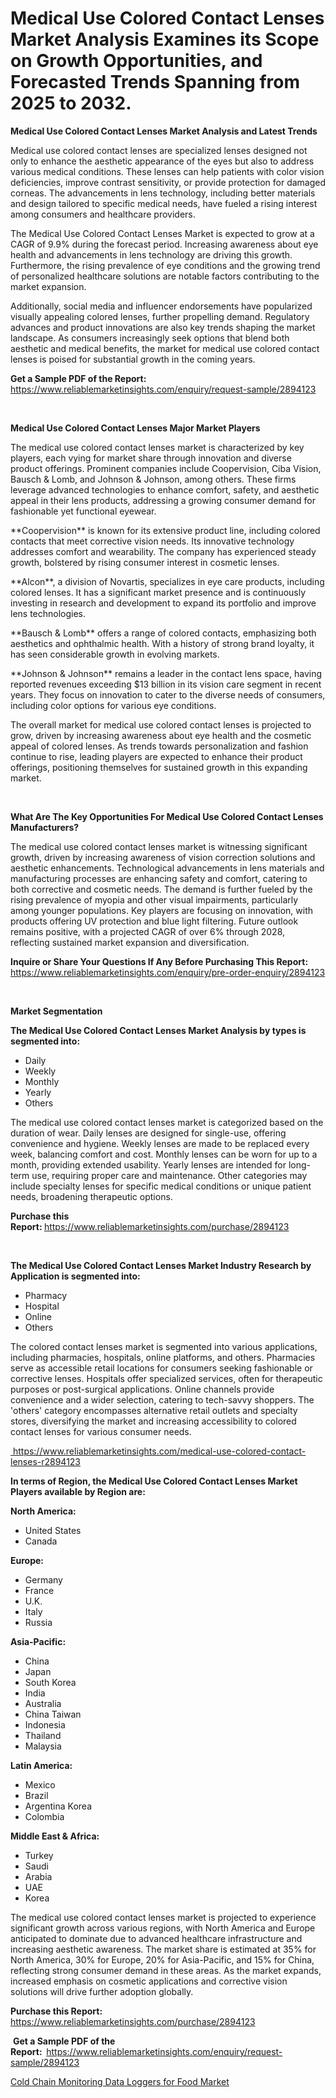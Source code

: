 <p><h1>Medical Use Colored Contact Lenses Market Analysis Examines its Scope on Growth Opportunities, and Forecasted Trends Spanning from 2025 to 2032.</h1></p><p><strong>Medical Use Colored Contact Lenses Market Analysis and Latest Trends</strong></p>
<p><p>Medical use colored contact lenses are specialized lenses designed not only to enhance the aesthetic appearance of the eyes but also to address various medical conditions. These lenses can help patients with color vision deficiencies, improve contrast sensitivity, or provide protection for damaged corneas. The advancements in lens technology, including better materials and design tailored to specific medical needs, have fueled a rising interest among consumers and healthcare providers.</p><p>The Medical Use Colored Contact Lenses Market is expected to grow at a CAGR of 9.9% during the forecast period. Increasing awareness about eye health and advancements in lens technology are driving this growth. Furthermore, the rising prevalence of eye conditions and the growing trend of personalized healthcare solutions are notable factors contributing to the market expansion. </p><p>Additionally, social media and influencer endorsements have popularized visually appealing colored lenses, further propelling demand. Regulatory advances and product innovations are also key trends shaping the market landscape. As consumers increasingly seek options that blend both aesthetic and medical benefits, the market for medical use colored contact lenses is poised for substantial growth in the coming years.</p></p>
<p><strong>Get a Sample PDF of the Report:&nbsp;</strong> <a href="https://www.reliablemarketinsights.com/enquiry/request-sample/2894123?utm_campaign=3044&utm_medium=2&utm_source=Github&utm_content=ia&utm_term=15032025&utm_id=medical-use-colored-contact-lenses">https://www.reliablemarketinsights.com/enquiry/request-sample/2894123</a></p>
<p>&nbsp;</p>
<p><strong>Medical Use Colored Contact Lenses Major Market Players</strong></p>
<p><p>The medical use colored contact lenses market is characterized by key players, each vying for market share through innovation and diverse product offerings. Prominent companies include Coopervision, Ciba Vision, Bausch & Lomb, and Johnson & Johnson, among others. These firms leverage advanced technologies to enhance comfort, safety, and aesthetic appeal in their lens products, addressing a growing consumer demand for fashionable yet functional eyewear.</p><p>**Coopervision** is known for its extensive product line, including colored contacts that meet corrective vision needs. Its innovative technology addresses comfort and wearability. The company has experienced steady growth, bolstered by rising consumer interest in cosmetic lenses.</p><p>**Alcon**, a division of Novartis, specializes in eye care products, including colored lenses. It has a significant market presence and is continuously investing in research and development to expand its portfolio and improve lens technologies.</p><p>**Bausch & Lomb** offers a range of colored contacts, emphasizing both aesthetics and ophthalmic health. With a history of strong brand loyalty, it has seen considerable growth in evolving markets.</p><p>**Johnson & Johnson** remains a leader in the contact lens space, having reported revenues exceeding $13 billion in its vision care segment in recent years. They focus on innovation to cater to the diverse needs of consumers, including color options for various eye conditions.</p><p>The overall market for medical use colored contact lenses is projected to grow, driven by increasing awareness about eye health and the cosmetic appeal of colored lenses. As trends towards personalization and fashion continue to rise, leading players are expected to enhance their product offerings, positioning themselves for sustained growth in this expanding market.</p></p>
<p>&nbsp;</p>
<p><strong>What Are The Key Opportunities For Medical Use Colored Contact Lenses Manufacturers?</strong></p>
<p><p>The medical use colored contact lenses market is witnessing significant growth, driven by increasing awareness of vision correction solutions and aesthetic enhancements. Technological advancements in lens materials and manufacturing processes are enhancing safety and comfort, catering to both corrective and cosmetic needs. The demand is further fueled by the rising prevalence of myopia and other visual impairments, particularly among younger populations. Key players are focusing on innovation, with products offering UV protection and blue light filtering. Future outlook remains positive, with a projected CAGR of over 6% through 2028, reflecting sustained market expansion and diversification.</p></p>
<p><strong>Inquire or Share Your Questions If Any Before Purchasing This Report:</strong> <a href="https://www.reliablemarketinsights.com/enquiry/pre-order-enquiry/2894123?utm_campaign=3044&utm_medium=2&utm_source=Github&utm_content=ia&utm_term=15032025&utm_id=medical-use-colored-contact-lenses">https://www.reliablemarketinsights.com/enquiry/pre-order-enquiry/2894123</a></p>
<p>&nbsp;</p>
<p><strong>Market Segmentation</strong></p>
<p><strong>The Medical Use Colored Contact Lenses Market Analysis by types is segmented into:</strong></p>
<p><ul><li>Daily</li><li>Weekly</li><li>Monthly</li><li>Yearly</li><li>Others</li></ul></p>
<p><p>The medical use colored contact lenses market is categorized based on the duration of wear. Daily lenses are designed for single-use, offering convenience and hygiene. Weekly lenses are made to be replaced every week, balancing comfort and cost. Monthly lenses can be worn for up to a month, providing extended usability. Yearly lenses are intended for long-term use, requiring proper care and maintenance. Other categories may include specialty lenses for specific medical conditions or unique patient needs, broadening therapeutic options.</p></p>
<p><strong>Purchase this Report:&nbsp;</strong><a href="https://www.reliablemarketinsights.com/purchase/2894123?utm_campaign=3044&utm_medium=2&utm_source=Github&utm_content=ia&utm_term=15032025&utm_id=medical-use-colored-contact-lenses">https://www.reliablemarketinsights.com/purchase/2894123</a></p>
<p>&nbsp;</p>
<p><strong>The Medical Use Colored Contact Lenses Market Industry Research by Application is segmented into:</strong></p>
<p><ul><li>Pharmacy</li><li>Hospital</li><li>Online</li><li>Others</li></ul></p>
<p><p>The colored contact lenses market is segmented into various applications, including pharmacies, hospitals, online platforms, and others. Pharmacies serve as accessible retail locations for consumers seeking fashionable or corrective lenses. Hospitals offer specialized services, often for therapeutic purposes or post-surgical applications. Online channels provide convenience and a wider selection, catering to tech-savvy shoppers. The 'others' category encompasses alternative retail outlets and specialty stores, diversifying the market and increasing accessibility to colored contact lenses for various consumer needs.</p></p>
<p><a href="https://www.reliablemarketinsights.com/medical-use-colored-contact-lenses-r2894123?utm_campaign=3044&utm_medium=2&utm_source=Github&utm_content=ia&utm_term=15032025&utm_id=medical-use-colored-contact-lenses">&nbsp;https://www.reliablemarketinsights.com/medical-use-colored-contact-lenses-r2894123</a></p>
<p><strong>In terms of Region, the Medical Use Colored Contact Lenses Market Players available by Region are:</strong></p>
<p>
    <p> <strong> North America: </strong>
        <ul>
            <li>United States</li>
            <li>Canada</li>
        </ul>
        </p> 
    <p> <strong> Europe: </strong>
        <ul>
            <li>Germany</li>
            <li>France</li>
            <li>U.K.</li>
            <li>Italy</li>
            <li>Russia</li>
        </ul>
        </p> 
    <p> <strong> Asia-Pacific: </strong>
        <ul>
            <li>China</li>
            <li>Japan</li>
            <li>South Korea</li>
            <li>India</li>
            <li>Australia</li>
            <li>China Taiwan</li>
            <li>Indonesia</li>
            <li>Thailand</li>
            <li>Malaysia</li>
        </ul>
        </p> 
    <p> <strong> Latin America: </strong>
        <ul>
            <li>Mexico</li>
            <li>Brazil</li>
            <li>Argentina Korea</li>
            <li>Colombia</li>
        </ul>
        </p> 
    <p> <strong> Middle East & Africa: </strong>
        <ul>
            <li>Turkey</li>
            <li>Saudi</li>
            <li>Arabia</li>
            <li>UAE</li>
            <li>Korea</li>
        </ul>
    </p>
    </p>
<p><p>The medical use colored contact lenses market is projected to experience significant growth across various regions, with North America and Europe anticipated to dominate due to advanced healthcare infrastructure and increasing aesthetic awareness. The market share is estimated at 35% for North America, 30% for Europe, 20% for Asia-Pacific, and 15% for China, reflecting strong consumer demand in these areas. As the market expands, increased emphasis on cosmetic applications and corrective vision solutions will drive further adoption globally.</p></p>
<p><strong>Purchase this Report: </strong><a href="https://www.reliablemarketinsights.com/purchase/2894123?utm_campaign=3044&utm_medium=2&utm_source=Github&utm_content=ia&utm_term=15032025&utm_id=medical-use-colored-contact-lenses">https://www.reliablemarketinsights.com/purchase/2894123</a></p>
<p>&nbsp;<strong>Get a Sample PDF of the Report:&nbsp;&nbsp;</strong><a href="https://www.reliablemarketinsights.com/enquiry/request-sample/2894123?utm_campaign=3044&utm_medium=2&utm_source=Github&utm_content=ia&utm_term=15032025&utm_id=medical-use-colored-contact-lenses">https://www.reliablemarketinsights.com/enquiry/request-sample/2894123</a></p>
<p><strong></strong></p>
<p><p><a href="https://github.com/verikaahova/Market-Research-Report-List-1/blob/main/cold-chain-monitoring-data-loggers-for-food-market.md?utm_campaign=3044&utm_medium=2&utm_source=Github&utm_content=ia&utm_term=15032025&utm_id=medical-use-colored-contact-lenses">Cold Chain Monitoring Data Loggers for Food Market</a></p></p>